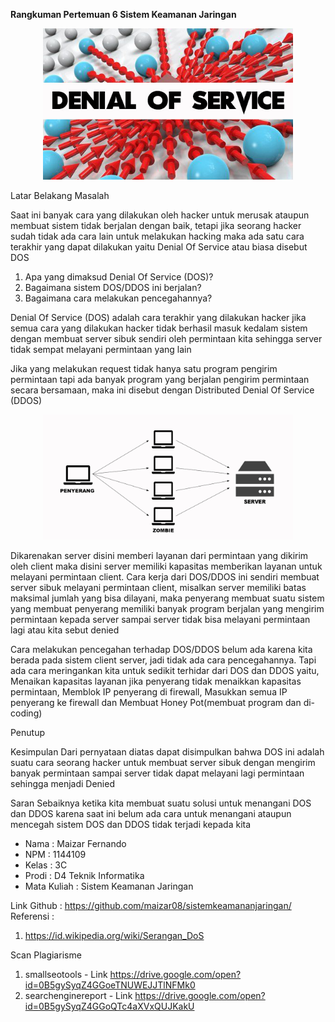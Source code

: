 **Rangkuman Pertemuan 6 Sistem Keamanan Jaringan**

<p align="center">
  <img src="../../img/dos.jpg" width="400px">
</p>

Latar Belakang Masalah

Saat ini banyak cara yang dilakukan oleh hacker untuk merusak ataupun membuat sistem tidak berjalan dengan baik, tetapi jika seorang hacker sudah tidak ada cara lain untuk melakukan hacking maka ada satu cara terakhir yang dapat dilakukan yaitu Denial Of Service atau biasa disebut DOS

1. Apa yang dimaksud Denial Of Service (DOS)?
2. Bagaimana sistem DOS/DDOS ini berjalan?
3. Bagaimana cara melakukan pencegahannya?

Denial Of Service (DOS) adalah cara terakhir yang dilakukan hacker jika semua cara yang dilakukan hacker tidak berhasil masuk kedalam sistem dengan membuat server sibuk sendiri oleh permintaan kita sehingga server tidak sempat melayani permintaan yang lain

Jika yang melakukan request tidak hanya satu program pengirim permintaan tapi ada banyak program yang berjalan pengirim permintaan secara bersamaan, maka ini disebut dengan Distributed Denial Of Service (DDOS)

<p align="center">
  <img src="../../img/ddos.jpg" width="400px">
</p>

Dikarenakan server disini memberi layanan dari permintaan yang dikirim oleh client maka disini server memiliki kapasitas memberikan layanan untuk melayani permintaan client. Cara kerja dari DOS/DDOS ini sendiri membuat server sibuk melayani permintaan client, misalkan server memiliki batas maksimal jumlah yang bisa dilayani, maka penyerang membuat suatu sistem yang membuat penyerang memiliki banyak program berjalan yang mengirim permintaan kepada server sampai server tidak bisa melayani permintaan lagi atau kita sebut denied

Cara melakukan pencegahan terhadap DOS/DDOS belum ada karena kita berada pada sistem client server, jadi tidak ada cara pencegahannya. Tapi ada cara meringankan kita untuk sedikit terhidar dari DOS dan DDOS yaitu, Menaikan kapasitas layanan jika penyerang tidak menaikkan kapasitas permintaan, Memblok IP penyerang di firewall, Masukkan semua IP penyerang ke firewall dan Membuat Honey Pot(membuat program dan di-coding)

Penutup

Kesimpulan
Dari pernyataan diatas dapat disimpulkan bahwa DOS ini adalah suatu cara seorang hacker untuk membuat server sibuk dengan mengirim banyak permintaan sampai server tidak dapat melayani lagi permintaan sehingga menjadi Denied

Saran
Sebaiknya ketika kita membuat suatu solusi untuk menangani DOS dan DDOS karena saat ini belum ada cara untuk menangani ataupun mencegah sistem DOS dan DDOS tidak terjadi kepada kita

* Nama : Maizar Fernando
* NPM : 1144109
* Kelas : 3C
* Prodi : D4 Teknik Informatika
* Mata Kuliah : Sistem Keamanan Jaringan

Link Github : https://github.com/maizar08/sistemkeamananjaringan/
Referensi : 

1. https://id.wikipedia.org/wiki/Serangan_DoS

Scan Plagiarisme

1. smallseotools - Link https://drive.google.com/open?id=0B5gySyqZ4GGoeTNUWEJJTlNFMk0
2. searchenginereport - Link https://drive.google.com/open?id=0B5gySyqZ4GGoQTc4aXVxQUJKakU